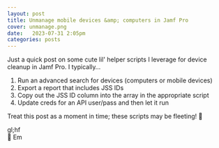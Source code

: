 ```yaml
---
layout: post
title: Unmanage mobile devices &amp; computers in Jamf Pro
cover: unmanage.png
date:   2023-07-31 2:05pm
categories: posts
---
```


Just a quick post on some cute lil' helper scripts I leverage for device cleanup in Jamf Pro. I typically…
1. Run an advanced search for devices (computers or mobile devices)
2. Export a report that includes JSS IDs
3. Copy out the JSS ID column into the array in the appropriate script
4. Update creds for an API user/pass and then let it run

<script src="https://gist.github.com/smashism/7da3fd2d460ee654a8ca4be1e4e1ee8a.js"></script>

<script src="https://gist.github.com/smashism/4a60d1bbe1f38ee1cb0c5dd724108b71.js"></script>

Treat this post as a moment in time; these scripts may be fleeting! 🪽

gl;hf<br />
💖 Em
